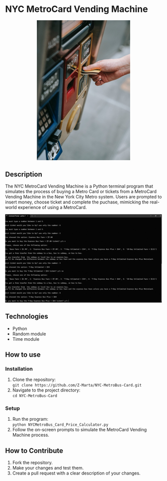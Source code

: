  # NYC MetroCard Vending Machine

<p align="center">
  <img src="https://github.com/Z-Marta/NYC-MetroBus-Card/blob/main/Media/vending_machine.jpg" 
alt="NYC MetroCard Vending Machine" width="300">
</p>

## Description

The NYC MetroCard Vending Machine is a Python terminal program that simulates the process of buying a Metro Card or tickets from a MetroCard Vending Machine in the New York City Metro system. Users are prompted to insert money, choose ticket and complete the puchase, mimicking the real-world experience of using a MetroCard.

<img src="https://github.com/Z-Marta/NYC-MetroBus-Card/blob/main/Media/MetroCard.gif" 
alt="Invalide input insert in the Terminal ">

## Technologies

- Python
- Random module
- Time module

## How to use
### Installation
1. Clone the repository: <br />
`git clone https://github.com/Z-Marta/NYC-MetroBus-Card.git`
1. Navigate to the project directory: <br />
`cd NYC-MetroBus-Card`
### Setup
1. Run the program: <br />
`python NYCMetroBus_Card_Price_Calculator.py`
1. Follow the on-screen prompts to simulate the MetroCard Vending Machine process.

## How to Contribute
1. Fork the repository.
1. Make your changes and test them.
1. Create a pull request with a clear description of your changes.